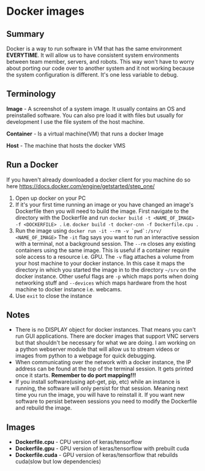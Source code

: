 # Docker images

## Summary
Docker is a way to run software in VM that has the same environment **EVERYTIME**. It will allow us to have consistent system environments between team member, servers, and robots. This way won't have to worry about porting our code over to another system and it not working because the system configuration is different. It's one less variable to debug.

## Terminology
 **Image** - A screenshot of a system image. It usually contains an OS and preinstalled software. You can also pre load it with files but usually for development I use the file system of the host machine.

 **Container** - Is a virtual machine(VM) that runs a docker Image

 **Host** - The machine that hosts the docker VMS

## Run a Docker
 If you haven't already downloaded a docker client for you machine do so here https://docs.docker.com/engine/getstarted/step_one/

 1. Open up docker on your PC
 2. If it's your first time running an image or you have changed an image's Dockerfile then you will need to build the image. First navigate to the directory with the Dockerfile and run `docker build -t <NAME_OF_IMAGE> -f <DOCKERFILE> .` i.e. `docker build -t docker-cnn -f Dockerfile.cpu .`
 3. Run the image using ``docker run -it --rm -v `pwd`:/srv/ <NAME_OF_IMAGE>`` The `-it` flag says you want to run an interactive session with a terminal, not a background session. The `--rm` closes any existing containers using the same image. This is useful if a container require sole access to a resource i.e. GPU. The `-v` flag attaches a volume from your host machine to your docker instance. In this case it maps the directory in which you started the image in to the directory `~/srv` on the docker instance. Other useful flags are `-p` which maps ports when doing networking stuff and `--devices` which maps hardware from the host machine to docker instance i.e. webcams.
 4. Use `exit` to close the instance

## Notes
 - There is no DISPLAY object for docker instances. That means you can't run GUI applications. There are docker images that support VNC servers but that shouldn't be necessary for what we are doing. I am working on a python webserver module that will allow us to stream videos or images from python to a webpage for quick debugging.
 - When communicating over the network with a docker instance, the IP address can be found at the top of the terminal session. It gets printed once it starts. **Remember to do port mapping!!!**
 - If you install software(using apt-get, pip, etc) while an instance is running, the software will only persist for that session. Meaning next time you run the image, you will have to reinstall it. If you want new software to persist between sessions you need to modify the Dockerfile and rebuild the image.


## Images
  - **Dockerfile.cpu** - CPU version of keras/tensorflow
  - **Dockerfile.gpu** - GPU version of keras/tensorflow with prebuilt cuda
  - **Dockerfile.cuda** - GPU version of keras/tensorflow that rebuilds cuda(slow but low dependencies)
